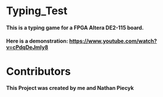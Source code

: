 # Typing_Test
#### This is a typing game for a FPGA Altera DE2-115 board.
#### Here is a demonstration: https://www.youtube.com/watch?v=cPdqDeJmIy8


# Contributors
#### This Project was created by me and Nathan Piecyk
